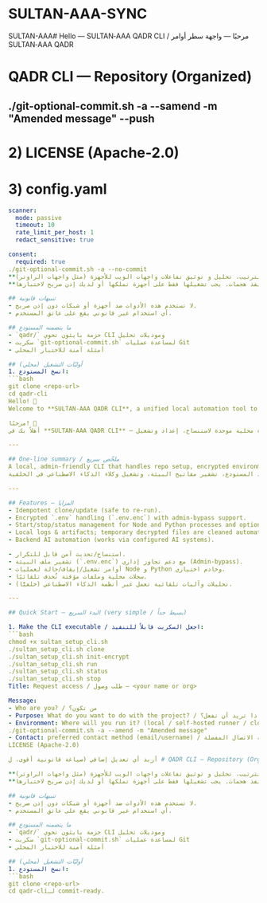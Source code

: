 # SULTAN-AAA-SYNC
SULTAN-AAA# Hello — SULTAN‑AAA QADR CLI / مرحبًا — واجهة سطر أوامر SULTAN‑AAA QADR
# QADR CLI — Repository (Organized)
./git-optional-commit.sh -a --samend -m "Amended message" --push
---
# 2) LICENSE (Apache-2.0)
# 3) config.yaml
```yaml
scanner:
  mode: passive
  timeout: 10
  rate_limit_per_host: 1
  redact_sensitive: true

consent:
  required: true
./git-optional-commit.sh -a --no-commit
**هدف المشروع:** مجموعة أدوات واجهة سطر أوامر لترتيب، تحليل و توثيق تفاعلات واجهات الويب للأجهزة (مثل واجهات الراوتر).  
**مبدأ العمل:** أدوات **تشخيص وتحليل** فقط — تعمل محليًا ولا تنفذ هجمات. يجب تشغيلها فقط على أجهزة تملكها أو لديك إذن صريح لاختبارها.

## تنبيهات قانونية
- لا تستخدم هذه الأدوات ضد أجهزة أو شبكات دون إذن صريح.
- أي استخدام غير قانوني يقع على عاتق المستخدم.

## ما يتضمنه المستودع
- `qadr/` حزمة بايثون تحوي CLI وموديلات تحليل
- سكربت `git-optional-commit.sh` لمساعدة عمليات Git
- أمثلة آمنة للاختبار المحلي

## أوليّات التشغيل (محلي)
1. انسخ المستودع:
```bash
git clone <repo-url>
cd qadr-cli
Hello! 👋  
Welcome to **SULTAN‑AAA QADR CLI**, a unified local automation tool to clone, set up, and run `text-generation-webui`, Node.js scripts, Python agents, and optional server processes. The branch runs through AI systems to perform automated analysis and tasks.

مرحبًا! 👋  
أهلاً بك في **SULTAN‑AAA QADR CLI** — أداة محلية موحدة لاستنساخ، إعداد وتشغيل `text-generation-webui`، سكربتات Node.js، وكلاء Python، وخوادم اختيارية. هذا الفرع يعمل عن طريق أنظمة الذكاء الاصطناعي لأداء التحليل والمهام التلقائية (خلفيًّا).

---

## One-line summary / ملخّص سريع
A local, admin‑friendly CLI that handles repo setup, encrypted environment keys, and running background AI agents.  
أداة محلية سهلة للمسؤول تتكفل بإعداد المستودع، تشفير مفاتيح البيئة، وتشغيل وكلاء الذكاء الاصطناعي في الخلفية.

---

## Features — المزايا
- Idempotent clone/update (safe to re-run).  
- Encrypted `.env` handling (`.env.enc`) with admin‑bypass support.  
- Start/stop/status management for Node and Python processes and optional server.  
- Local logs & artifacts; temporary decrypted files are cleaned automatically.  
- Backend AI automation (works via configured AI systems).  

- استنساخ/تحديث آمن قابل للتكرار.  
- تشفير ملف البيئة (`.env.enc`) مع دعم تجاوز إداري (Admin‑bypass).  
- أوامر تشغيل/إيقاف/حالة لعمليات Node و Python وخادم اختياري.  
- سجلات محلية وملفات مؤقتة تُحذف تلقائيًا.  
- تحليلات وآليات تلقائية تعمل عبر أنظمة الذكاء الاصطناعي (خلفيًّا).

---

## Quick Start — البدء السريع (very simple / بسيط جداً)

1. Make the CLI executable / اجعل السكربت قابلاً للتنفيذ:
```bash
chmod +x sultan_setup_cli.sh
./sultan_setup_cli.sh clone
./sultan_setup_cli.sh init-encrypt
./sultan_setup_cli.sh run
./sultan_setup_cli.sh status
./sultan_setup_cli.sh stop
Title: Request access / طلب وصول — <your name or org>

Message:
- Who are you? / من تكون؟
- Purpose: What do you want to do with the project? / الغرض: ماذا تريد أن تفعل؟
- Environment: Where will you run it? (local / self-hosted runner / cloud) / أين ستشغله؟
./git-optional-commit.sh -a --amend -m "Amended message"
- Contact: preferred contact method (email/username) / وسيلة الاتصال المفضلة
LICENSE (Apache-2.0)

أريد أي تعديل إضافي (صياغة قانونية أقوى، ل # QADR CLI — Repository (Organized)

**هدف المشروع:** مجموعة أدوات واجهة سطر أوامر لترتيب، تحليل و توثيق تفاعلات واجهات الويب للأجهزة (مثل واجهات الراوتر).  
**مبدأ العمل:** أدوات **تشخيص وتحليل** فقط — تعمل محليًا ولا تنفذ هجمات. يجب تشغيلها فقط على أجهزة تملكها أو لديك إذن صريح لاختبارها.

## تنبيهات قانونية
- لا تستخدم هذه الأدوات ضد أجهزة أو شبكات دون إذن صريح.
- أي استخدام غير قانوني يقع على عاتق المستخدم.

## ما يتضمنه المستودع
- `qadr/` حزمة بايثون تحوي CLI وموديلات تحليل
- سكربت `git-optional-commit.sh` لمساعدة عمليات Git
- أمثلة آمنة للاختبار المحلي

## أوليّات التشغيل (محلي)
1. انسخ المستودع:
```bash
git clone <repo-url>
cd qadr-cliلـ commit‑ready.